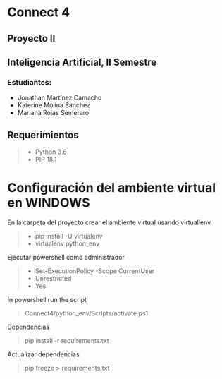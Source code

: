# Connect 4 

## Proyecto II 
## Inteligencia Artificial, II Semestre 

### Estudiantes: 			      
* Jonathan Martínez Camacho 	      
* Katerine Molina Sanchez 		      
* Mariana Rojas Semeraro 	


## Requerimientos

> * Python 3.6 
> * PIP 18.1


# Configuración del ambiente virtual en WINDOWS
En la carpeta del proyecto crear el ambiente virtual usando virtuallenv

> * pip install -U virtualenv
> * virtualenv python_env

Ejecutar powershell como administrador

>* Set-ExecutionPolicy -Scope CurrentUser
>* Unrestricted
>*  Yes


In powershell run the script
> Connect4/python_env/Scripts/activate.ps1


Dependencias
> pip install -r requirements.txt

Actualizar dependencias

> pip freeze > requirements.txt 

